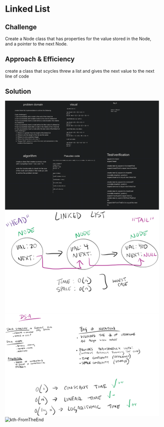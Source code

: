 # Linked List

## Challenge

Create a Node class that has properties for the value stored in the Node, and a pointer to the next Node.

## Approach & Efficiency

create a class that scycles threw a list and gives the next value to the next line of code

## Solution

![problem domain](../../../assets/ll3.png)
![White board](../../../assets/ll.jpg)
![data-structor](../../../assets/ll2.jpg)
![kth-FromTheEnd](https://docs.google.com/spreadsheets/d/1niE7f04qm9GbqoQ85cVenSUxwJz38DfTm0PLPHLNFMY/edit?usp=sharing)
